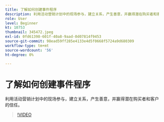 ```yaml
---
title: 了解如何创建事件程序
description: 利用活动营销计划中的现场参与，建立关系，产生善意，并赢得潜在购买者和客户的信任。
role: User
level: Beginner
kt: 10753
thumbnail: 345472.jpeg
exl-id: 0fd61398-601f-40a8-9aad-0d07814f9453
source-git-commit: 98ead59ff285e4133e4d5f0668f5724a9d680309
workflow-type: tm+mt
source-wordcount: '56'
ht-degree: 0%

---
```


# 了解如何创建事件程序

利用活动营销计划中的现场参与，建立关系，产生善意，并赢得潜在购买者和客户的信任。

>[!VIDEO](https://video.tv.adobe.com/v/345472/?quality=12&learn=on)
